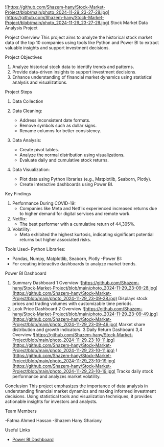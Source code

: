 ![https://github.com/Shazem-hany/Stock-Market-Project/blob/main/photo_2024-11-29_23-27-28.jpg](https://github.com/Shazem-hany/Stock-Market-Project/blob/main/photo_2024-11-29_23-27-28.jpg)
Stock Market Data Analysis Project

 Project Overview
This project aims to analyze the historical stock market data of the top 10 companies using tools like Python and Power BI to extract valuable insights and support investment decisions.



 Project Objectives
1. Analyze historical stock data to identify trends and patterns.
2. Provide data-driven insights to support investment decisions.
3. Enhance understanding of financial market dynamics using statistical analysis and visualizations.



 Project Steps
1. Data Collection
2. Data Cleaning:
   - Address inconsistent date formats.
   - Remove symbols such as dollar signs.
   - Rename columns for better consistency.

3. Data Analysis:
   - Create pivot tables.
   - Analyze the normal distribution using visualizations.
   - Evaluate daily and cumulative stock returns.

4. Data Visualization:
   - Plot data using Python libraries (e.g., Matplotlib, Seaborn, Plotly).
   - Create interactive dashboards using Power BI.



 Key Findings
1. Performance During COVID-19:
   - Companies like Meta and Netflix experienced increased returns due to higher demand for digital services and remote work.
2. Netflix:
   - The best performer with a cumulative return of 44,305%.
3. Volatility:
   - Meta exhibited the highest kurtosis, indicating significant potential returns but higher associated risks.



Tools Used- Python Libraries:
  - Pandas, Numpy, Matplotlib, Seaborn, Plotly
-Power BI:
  - For creating interactive dashboards to analyze market trends.



Power BI Dashboard
1. Summary Dashboard 1 Overview
   ![https://github.com/Shazem-hany/Stock-Market-Project/blob/main/photo_2024-11-29_23-09-28.jpg](https://github.com/Shazem-hany/Stock-Market-Project/blob/main/photo_2024-11-29_23-09-28.jpg)
 Displays stock prices and trading volumes with customizable time periods.
2. Look Price Dashboard 2 Overview
  ![https://github.com/Shazem-hany/Stock-Market-Project/blob/main/photo_2024-11-29_23-09-49.jpg](https://github.com/Shazem-hany/Stock-Market-Project/blob/main/photo_2024-11-29_23-09-49.jpg)
   Market share distribution and growth indicators.
3.Daily Return Dashboard 3,4  Overview
![https://github.com/Shazem-hany/Stock-Market-Project/blob/main/photo_2024-11-29_23-10-11.jpg](https://github.com/Shazem-hany/Stock-Market-Project/blob/main/photo_2024-11-29_23-10-11.jpg)
![https://github.com/Shazem-hany/Stock-Market-Project/blob/main/photo_2024-11-29_23-10-19.jpg](https://github.com/Shazem-hany/Stock-Market-Project/blob/main/photo_2024-11-29_23-10-19.jpg)
   Tracks daily stock performance and analyzes market volatility.



Conclusion
This project emphasizes the importance of data analysis in understanding financial market dynamics and making informed investment decisions. Using statistical tools and visualization techniques, it provides actionable insights for investors and analysts.



Team Members

-Fatma Ahmed Hassan
-Shazem Hany Ghariany
 


Useful Links
- [Power BI Dashboard](https://app.powerbi.com/links/2tha0Ju8Mr?ctid=08be10fa-990d-40ea-998a-068d21dbd96e&pbi_source=linkShare)
